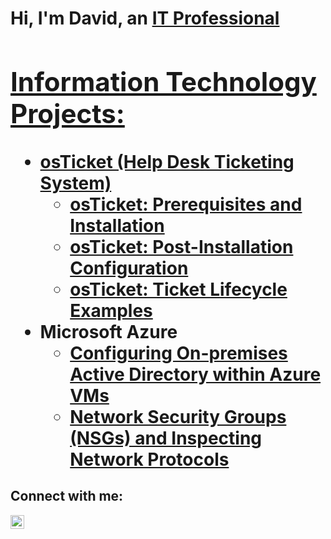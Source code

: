 <h1>Hi, I'm David, an <a href="https://linkedin.com/in/DavidSaintard">IT Professional

<h2> Information Technology Projects:</h2>

- <b>osTicket (Help Desk Ticketing System)</b>
  - [osTicket: Prerequisites and Installation](https://github.com/DavidSaintard/osticket-prereqs)
  - [osTicket: Post-Installation Configuration](https://github.com/DavidSaintard/post-install-config)
  - [osTicket: Ticket Lifecycle Examples](https://github.com/DavidSaintard/ticket-lifecycle)
- <b>Microsoft Azure</b>
  - [Configuring On-premises Active Directory within Azure VMs](https://github.com/DavidSaintard/configure-ad)
  - [Network Security Groups (NSGs) and Inspecting Network Protocols](https://github.com/DavidSaintard/azure-network-protocols)

<h2>Connect with me:</h2>


[<img align="left" alt="Josh | LinkedIn" width="22px" src="https://cdn.jsdelivr.net/npm/simple-icons@v3/icons/linkedin.svg" />][linkedin]


[linkedin]: https://linkedin.com/in/Josh

